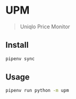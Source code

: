 # UPM

> Uniqlo Price Monitor

## Install

```sh
pipenv sync
```

## Usage

```sh
pipenv run python -m upm
```
